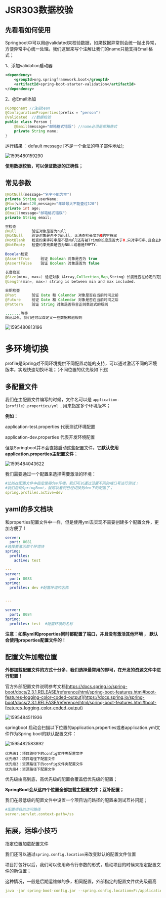 # JSR303数据校验



## 先看看如何使用

Springboot中可以用@validated来校验数据，如果数据异常则会统一抛出异常，方便异常中心统一处理。我们这里来写个注解让我们的name只能支持Email格式；

1、添加validation启动器

```xml
<dependency>
    <groupId>org.springframework.boot</groupId>
    <artifactId>spring-boot-starter-validation</artifactId>
</dependency>
```

2、@Email添加

```java
@Component //注册bean
@ConfigurationProperties(prefix = "person")
@Validated  //数据校验
public class Person {
    @Email(message="邮箱格式错误") //name必须是邮箱格式
    private String name;
}
```

运行结果 ：default message [不是一个合法的电子邮件地址];

![1595480159290](SpringBoot04：JSR303数据校验及多环境切换.assets/1595480159290.png)

**使用数据校验，可以保证数据的正确性；** 

## 常见参数

```java
@NotNull(message="名字不能为空")
private String userName;
@Max(value=120,message="年龄最大不能查过120")
private int age;
@Email(message="邮箱格式错误")
private String email;

空检查
@Null       验证对象是否为null
@NotNull    验证对象是否不为null, 无法查检长度为0的字符串
@NotBlank   检查约束字符串是不是Null还有被Trim的长度是否大于0,只对字符串,且会去掉前后空格.
@NotEmpty   检查约束元素是否为NULL或者是EMPTY.
    
Booelan检查
@AssertTrue     验证 Boolean 对象是否为 true  
@AssertFalse    验证 Boolean 对象是否为 false  
    
长度检查
@Size(min=, max=) 验证对象（Array,Collection,Map,String）长度是否在给定的范围之内  
@Length(min=, max=) string is between min and max included.

日期检查
@Past       验证 Date 和 Calendar 对象是否在当前时间之前  
@Future     验证 Date 和 Calendar 对象是否在当前时间之后  
@Pattern    验证 String 对象是否符合正则表达式的规则

.......等等
除此以外，我们还可以自定义一些数据校验规则
```

![1595480813196](SpringBoot04：JSR303数据校验及多环境切换.assets/1595480813196.png)

# 多环境切换

profile是Spring对不同环境提供不同配置功能的支持，可以通过激活不同的环境版本，实现快速切换环境；（不同位置的优先级如下图）



## 多配置文件

我们在主配置文件编写的时候，文件名可以是 `application-{profile}.properties/yml `, 用来指定多个环境版本；

**例如：**

application-test.properties 代表测试环境配置

application-dev.properties 代表开发环境配置

但是Springboot并不会直接启动这些配置文件，它**默认使用application.properties主配置文件**；

![1595484043622](SpringBoot04：JSR303数据校验及多环境切换.assets/1595484043622.png)

我们需要通过一个配置来选择需要激活的环境：

```yaml
#比如在配置文件中指定使用dev环境，我们可以通过设置不同的端口号进行测试；
#我们启动SpringBoot，就可以看到已经切换到dev下的配置了；
spring.profiles.active=dev
```

## yaml的多文档块

和properties配置文件中一样，但是使用yml去实现不需要创建多个配置文件，更加方便了 !

```yaml
server:
  port: 8081
#选择要激活那个环境块
spring:
  profiles:
    active: test

---
server:
  port: 8083
spring:
  profiles: dev #配置环境的名称


---

server:
  port: 8084
spring:
  profiles: test  #配置环境的名称
```

**注意：如果yml和properties同时都配置了端口，并且没有激活其他环境 ， 默认会使用properties配置文件的！**

## 配置文件加载位置

**外部加载配置文件的方式十分多，我们选择最常用的即可，在开发的资源文件中进行配置！**

官方外部配置文件说明参考文档[https://docs.spring.io/spring-boot/docs/2.3.1.RELEASE/reference/html/spring-boot-features.html#boot-features-logging-color-coded-output](https://docs.spring.io/spring-boot/docs/2.3.1.RELEASE/reference/html/spring-boot-features.html#boot-features-logging-color-coded-output)

![1595484511936](SpringBoot04：JSR303数据校验及多环境切换.assets/1595484511936.png)

springboot 启动会扫描以下位置的application.properties或者application.yml文件作为Spring boot的默认配置文件：

![1595482583892](SpringBoot04：JSR303数据校验及多环境切换.assets/1595482583892.png)

```
优先级1：项目路径下的config文件夹配置文件
优先级2：项目路径下配置文件
优先级3：资源路径下的config文件夹配置文件
优先级4：资源路径下配置文件
```

优先级由高到底，高优先级的配置会覆盖低优先级的配置；

**SpringBoot会从这四个位置全部加载主配置文件；互补配置；**

我们在最低级的配置文件中设置一个项目访问路径的配置来测试互补问题；

```yaml
#配置项目的访问路径
server.servlet.context-path=/ss
```

## 拓展，运维小技巧

指定位置加载配置文件

我们还可以通过`spring.config.location`来改变默认的配置文件位置

项目打包好以后，我们可以使用命令行参数的形式，启动项目的时候来指定配置文件的新位置；

这种情况，一般是后期运维做的多，相同配置，外部指定的配置文件优先级最高

```yaml
java -jar spring-boot-config.jar --spring.config.location=F:/application.properties
```


